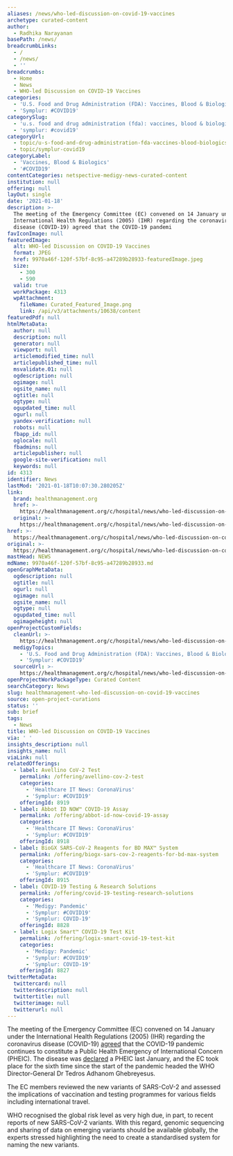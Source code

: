 ```yaml
---
aliases: /news/who-led-discussion-on-covid-19-vaccines
archetype: curated-content
author:
  - Radhika Narayanan
basePath: /news/
breadcrumbLinks:
  - /
  - /news/
  - ''
breadcrumbs:
  - Home
  - News
  - WHO-led Discussion on COVID-19 Vaccines
categories:
  - 'U.S. Food and Drug Administration (FDA): Vaccines, Blood & Biologics'
  - 'Symplur: #COVID19'
categorySlug:
  - 'u.s. food and drug administration (fda): vaccines, blood & biologics'
  - 'symplur: #covid19'
categoryUrl:
  - topic/u-s-food-and-drug-administration-fda-vaccines-blood-biologics
  - topic/symplur-covid19
categoryLabel:
  - 'Vaccines, Blood & Biologics'
  - '#COVID19'
contentCategories: netspective-medigy-news-curated-content
institution: null
offering: null
layOut: single
date: '2021-01-18'
description: >-
  The meeting of the Emergency Committee (EC) convened on 14 January under the
  International Health Regulations (2005) (IHR) regarding the coronavirus
  disease (COVID-19) agreed that the COVID-19 pandemi
favIconImage: null
featuredImage:
  alt: WHO-led Discussion on COVID-19 Vaccines
  format: JPEG
  href: 9970a46f-120f-57bf-8c95-a47289b28933-featuredImage.jpeg
  size:
    - 300
    - 590
  valid: true
  workPackage: 4313
  wpAttachment:
    fileName: Curated_Featured_Image.png
    link: /api/v3/attachments/10638/content
featuredPdf: null
htmlMetaData:
  author: null
  description: null
  generator: null
  viewport: null
  articlemodified_time: null
  articlepublished_time: null
  msvalidate.01: null
  ogdescription: null
  ogimage: null
  ogsite_name: null
  ogtitle: null
  ogtype: null
  ogupdated_time: null
  ogurl: null
  yandex-verification: null
  robots: null
  fbapp_id: null
  oglocale: null
  fbadmins: null
  articlepublisher: null
  google-site-verification: null
  keywords: null
id: 4313
identifier: News
lastMod: '2021-01-18T10:07:30.280205Z'
link:
  brand: healthmanagement.org
  href: >-
    https://healthmanagement.org/c/hospital/news/who-led-discussion-on-covid-19-vaccines
  original: >-
    https://healthmanagement.org/c/hospital/news/who-led-discussion-on-covid-19-vaccines
href: >-
  https://healthmanagement.org/c/hospital/news/who-led-discussion-on-covid-19-vaccines
original: >-
  https://healthmanagement.org/c/hospital/news/who-led-discussion-on-covid-19-vaccines
mastHead: NEWS
mdName: 9970a46f-120f-57bf-8c95-a47289b28933.md
openGraphMetaData:
  ogdescription: null
  ogtitle: null
  ogurl: null
  ogimage: null
  ogsite_name: null
  ogtype: null
  ogupdated_time: null
  ogimageheight: null
openProjectCustomFields:
  cleanUrl: >-
    https://healthmanagement.org/c/hospital/news/who-led-discussion-on-covid-19-vaccines
  medigyTopics:
    - 'U.S. Food and Drug Administration (FDA): Vaccines, Blood & Biologics'
    - 'Symplur: #COVID19'
  sourceUrl: >-
    https://healthmanagement.org/c/hospital/news/who-led-discussion-on-covid-19-vaccines
openProjectWorkPackageType: Curated Content
searchCategory: News
slug: healthmanagement-who-led-discussion-on-covid-19-vaccines
source: open-project-curations
status: ''
sub: brief
tags:
  - News
title: WHO-led Discussion on COVID-19 Vaccines
via: ' '
insights_description: null
insights_name: null
viaLink: null
relatedOfferings:
  - label: Avellino CoV-2 Test
    permalink: /offering/avellino-cov-2-test
    categories:
      - 'Healthcare IT News: CoronaVirus'
      - 'Symplur: #COVID19'
    offeringId: 8919
  - label: Abbot ID NOW™ COVID-19 Assay
    permalink: /offering/abbot-id-now-covid-19-assay
    categories:
      - 'Healthcare IT News: CoronaVirus'
      - 'Symplur: #COVID19'
    offeringId: 8918
  - label: BioGX SARS-CoV-2 Reagents for BD MAX™ System
    permalink: /offering/biogx-sars-cov-2-reagents-for-bd-max-system
    categories:
      - 'Healthcare IT News: CoronaVirus'
      - 'Symplur: #COVID19'
    offeringId: 8915
  - label: COVID-19 Testing & Research Solutions
    permalink: /offering/covid-19-testing-research-solutions
    categories:
      - 'Medigy: Pandemic'
      - 'Symplur: #COVID19'
      - 'Symplur: COVID-19'
    offeringId: 8828
  - label: Logix Smart™ COVID-19 Test Kit
    permalink: /offering/logix-smart-covid-19-test-kit
    categories:
      - 'Medigy: Pandemic'
      - 'Symplur: #COVID19'
      - 'Symplur: COVID-19'
    offeringId: 8827
twitterMetaData:
  twittercard: null
  twitterdescription: null
  twittertitle: null
  twitterimage: null
  twitterurl: null
---
```

<p>The meeting of the Emergency Committee (EC) convened on 14 January under the International Health Regulations (2005) (IHR) regarding the coronavirus disease (COVID-19) <a href="https://www.who.int/news/item/15-01-2021-statement-on-the-sixth-meeting-of-the-international-health-regulations-(2005)-emergency-committee-regarding-the-coronavirus-disease-(covid-19)-pandemic">agreed</a> that the COVID-19 pandemic continues to constitute a Public Health Emergency of International Concern (PHEIC). The disease was <a href="https://healthmanagement.org/s/who-declares-public-health-emergency">declared</a> a PHEIC last January, and the EC took place for the sixth time since the start of the pandemic headed the WHO Director-General Dr Tedros Adhanom Ghebreyesus.&nbsp;</p><p>The EC members reviewed the new variants of SARS-CoV-2 and assessed the implications of vaccination and testing programmes for various fields including international travel.</p><p>WHO recognised the global risk level as very high due, in part, to recent reports of new SARS-CoV-2 variants. With this regard, genomic sequencing and sharing of data on emerging variants should be available globally, the experts stressed highlighting the need to create a standardised system for naming the new variants.</p>